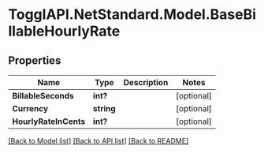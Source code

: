 # TogglAPI.NetStandard.Model.BaseBillableHourlyRate
## Properties

Name | Type | Description | Notes
------------ | ------------- | ------------- | -------------
**BillableSeconds** | **int?** |  | [optional] 
**Currency** | **string** |  | [optional] 
**HourlyRateInCents** | **int?** |  | [optional] 

[[Back to Model list]](../README.md#documentation-for-models) [[Back to API list]](../README.md#documentation-for-api-endpoints) [[Back to README]](../README.md)

